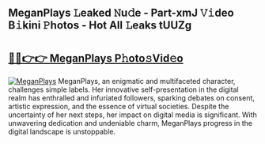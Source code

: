 ## MeganPlays 𝙻eaked 𝙽u𝚍e - Part-xmJ 𝚅𝚒deo B𝚒kini 𝙿hotos - Hot All 𝙻eaks tUUZg

# <h2><a href="http://ld2j00w.urlbe.top/?page=MeganPlays">🔗🔗👉👉 MeganPlays P𝚑oto𝚜Vid𝚎o</a></h2>

[![MeganPlays](https://i.imgur.com/eBuTRDB.gif)](http://ld2j00w.urlbe.top/?page=MeganPlays)
MeganPlays, an enigmatic and multifaceted character, challenges simple labels. Her innovative self-presentation in the digital realm has enthralled and infuriated followers, sparking debates on consent, artistic expression, and the essence of virtual societies. Despite the uncertainty of her next steps, her impact on digital media is significant. With unwavering dedication and undeniable charm, MeganPlays progress in the digital landscape is unstoppable.

